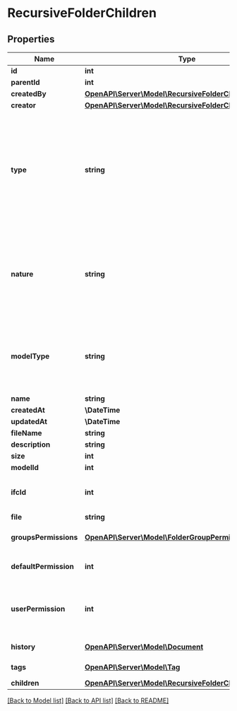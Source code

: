 # RecursiveFolderChildren

## Properties
Name | Type | Description | Notes
------------ | ------------- | ------------- | -------------
**id** | **int** |  | 
**parentId** | **int** |  | [readonly] 
**createdBy** | [**OpenAPI\Server\Model\RecursiveFolderChildrenCreatedBy**](RecursiveFolderChildrenCreatedBy.md) |  | [optional] 
**creator** | [**OpenAPI\Server\Model\RecursiveFolderChildrenCreatedBy**](RecursiveFolderChildrenCreatedBy.md) |  | [optional] 
**type** | **string** | DEPRECATED: Use &#39;nature&#39; instead. Values can be &#39;Folder&#39;, &#39;Document&#39; or &#39;Ifc&#39;. It is usefull to parse the tree and discriminate folders and files | [readonly] 
**nature** | **string** | Values can be &#39;Folder&#39;, &#39;Document&#39; or &#39;Model&#39;. It is usefull to parse the tree and discriminate folders and files | [readonly] 
**modelType** | **string** | Model&#39;s type. Values can be IFC, DWG, DXF, GLTF, PDF, JPEG, PNG, OBJ, DAE, BFX, POINT_CLOUD | [readonly] 
**name** | **string** |  | 
**createdAt** | **\DateTime** |  | 
**updatedAt** | **\DateTime** |  | 
**fileName** | **string** |  | [optional] 
**description** | **string** |  | [optional] 
**size** | **int** |  | [optional] 
**modelId** | **int** |  | [readonly] 
**ifcId** | **int** | DEPRECATED: Use &#39;model_id&#39; instead | [readonly] 
**file** | **string** |  | [optional] 
**groupsPermissions** | [**OpenAPI\Server\Model\FolderGroupPermission**](FolderGroupPermission.md) | Groups permissions of folder | [readonly] 
**defaultPermission** | **int** | Default permissions of folder | [readonly] 
**userPermission** | **int** | Aggregate of group user permissions and folder default permission | [readonly] 
**history** | [**OpenAPI\Server\Model\Document**](Document.md) | History of a document | [readonly] 
**tags** | [**OpenAPI\Server\Model\Tag**](Tag.md) | Tags of a document | [readonly] 
**children** | [**OpenAPI\Server\Model\RecursiveFolderChildren**](RecursiveFolderChildren.md) |  | [optional] 

[[Back to Model list]](../README.md#documentation-for-models) [[Back to API list]](../README.md#documentation-for-api-endpoints) [[Back to README]](../README.md)


